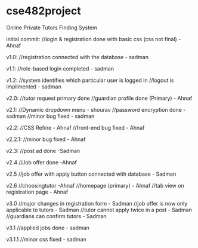 # cse482project
Online Private Tutors Finding System

initial commit:
	//login & registration done with basic css (css not final) -Ahnaf

v1.0:
	//registration connected with the database - sadman

v1.1:
	//role-based login completed - sadman

v1.2:
	//system identifies which particular user is logged in //logout is implimented - sadman

v2.0:
	//tutor request primary done //guardian profile done (Primary) - Ahnaf

v2.1:
	//Dynamic dropdown menu - shourav
	//password encryption done - sadman
	//minor bug fixed - sadman

v2.2:
     	//CSS Refine - Ahnaf
	//front-end bug fixed - Ahnaf

v2.2.1:
	//minor bug fixed - Ahnaf

v2.3:
	//post ad done -Sadman

v2.4
	//Job offer done -Ahnaf 


v2.5
	//job offer with apply button connected with database - Sadman


v2.6
	//choosingtutor -Ahnaf
	//homepage (primary) - Ahnaf
	//tab view on registration page - Ahnaf

v3.0
	//major changes in registration form - Sadman
	//job offer is now only applicable to tutors - Sadman
	//tutor cannot apply twice in a post  - Sadman
	//guardians can confirm tutors - Sadman
	
v3.1 
	//applied jobs done - sadman
	
v3.1.1
	//minor css fixed - sadman
